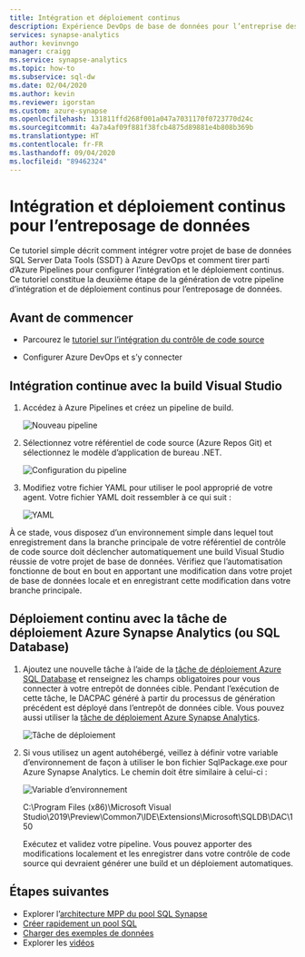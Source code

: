 ```yaml
---
title: Intégration et déploiement continus
description: Expérience DevOps de base de données pour l’entreprise destinée à l’entreposage de données avec prise en charge intégrée de l’intégration et du déploiement continus à l’aide d’Azure Pipelines.
services: synapse-analytics
author: kevinvngo
manager: craigg
ms.service: synapse-analytics
ms.topic: how-to
ms.subservice: sql-dw
ms.date: 02/04/2020
ms.author: kevin
ms.reviewer: igorstan
ms.custom: azure-synapse
ms.openlocfilehash: 131811ffd268f001a047a7031170f0723770d24c
ms.sourcegitcommit: 4a7a4af09f881f38fcb4875d89881e4b808b369b
ms.translationtype: HT
ms.contentlocale: fr-FR
ms.lasthandoff: 09/04/2020
ms.locfileid: "89462324"
---
```

# <a name="continuous-integration-and-deployment-for-data-warehousing"></a>Intégration et déploiement continus pour l’entreposage de données

Ce tutoriel simple décrit comment intégrer votre projet de base de données SQL Server Data Tools (SSDT) à Azure DevOps et comment tirer parti d’Azure Pipelines pour configurer l’intégration et le déploiement continus. Ce tutoriel constitue la deuxième étape de la génération de votre pipeline d’intégration et de déploiement continus pour l’entreposage de données.

## <a name="before-you-begin"></a>Avant de commencer

- Parcourez le [tutoriel sur l’intégration du contrôle de code source](sql-data-warehouse-source-control-integration.md)

- Configurer Azure DevOps et s’y connecter

## <a name="continuous-integration-with-visual-studio-build"></a>Intégration continue avec la build Visual Studio

1. Accédez à Azure Pipelines et créez un pipeline de build.

      ![Nouveau pipeline](./media/sql-data-warehouse-continuous-integration-and-deployment/1-new-build-pipeline.png "Nouveau pipeline")

2. Sélectionnez votre référentiel de code source (Azure Repos Git) et sélectionnez le modèle d’application de bureau .NET.

      ![Configuration du pipeline](./media/sql-data-warehouse-continuous-integration-and-deployment/2-pipeline-setup.png "Configuration du pipeline")

3. Modifiez votre fichier YAML pour utiliser le pool approprié de votre agent. Votre fichier YAML doit ressembler à ce qui suit :

      ![YAML](./media/sql-data-warehouse-continuous-integration-and-deployment/3-yaml-file.png "YAML")

À ce stade, vous disposez d’un environnement simple dans lequel tout enregistrement dans la branche principale de votre référentiel de contrôle de code source doit déclencher automatiquement une build Visual Studio réussie de votre projet de base de données. Vérifiez que l’automatisation fonctionne de bout en bout en apportant une modification dans votre projet de base de données locale et en enregistrant cette modification dans votre branche principale.

## <a name="continuous-deployment-with-the-azure-synapse-analytics-or-database-deployment-task"></a>Déploiement continu avec la tâche de déploiement Azure Synapse Analytics (ou SQL Database)

1. Ajoutez une nouvelle tâche à l’aide de la [tâche de déploiement Azure SQL Database](/azure/devops/pipelines/targets/azure-sqldb) et renseignez les champs obligatoires pour vous connecter à votre entrepôt de données cible. Pendant l’exécution de cette tâche, le DACPAC généré à partir du processus de génération précédent est déployé dans l’entrepôt de données cible. Vous pouvez aussi utiliser la [tâche de déploiement Azure Synapse Analytics](https://marketplace.visualstudio.com/items?itemName=ms-sql-dw.SQLDWDeployment).

      ![Tâche de déploiement](./media/sql-data-warehouse-continuous-integration-and-deployment/4-deployment-task.png "Tâche de déploiement")

2. Si vous utilisez un agent autohébergé, veillez à définir votre variable d’environnement de façon à utiliser le bon fichier SqlPackage.exe pour Azure Synapse Analytics. Le chemin doit être similaire à celui-ci :

      ![Variable d’environnement](./media/sql-data-warehouse-continuous-integration-and-deployment/5-environment-variable-preview.png "Variable d’environnement")

   C:\Program Files (x86)\Microsoft Visual Studio\2019\Preview\Common7\IDE\Extensions\Microsoft\SQLDB\DAC\150  

   Exécutez et validez votre pipeline. Vous pouvez apporter des modifications localement et les enregistrer dans votre contrôle de code source qui devraient générer une build et un déploiement automatiques.

## <a name="next-steps"></a>Étapes suivantes

- Explorer l’[architecture MPP du pool SQL Synapse](massively-parallel-processing-mpp-architecture.md)
- [Créer rapidement un pool SQL](create-data-warehouse-portal.md)
- [Charger des exemples de données](load-data-from-azure-blob-storage-using-polybase.md)
- Explorer les [vidéos](sql-data-warehouse-videos.md)
